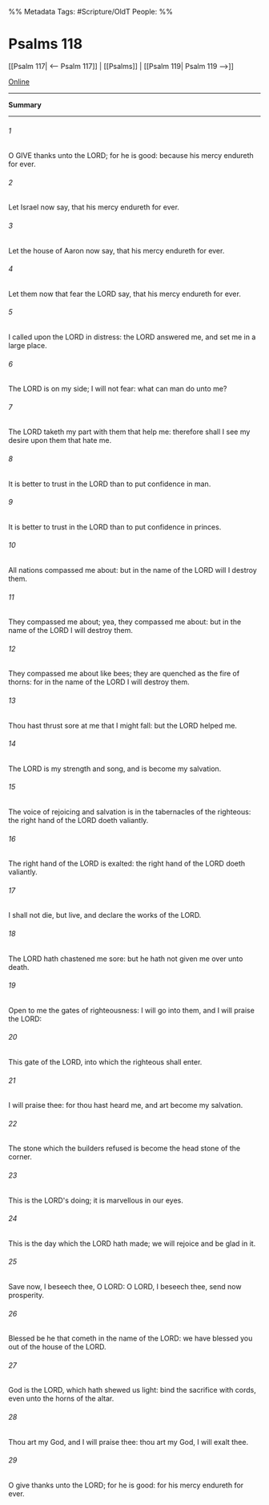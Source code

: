 

%% Metadata
Tags: #Scripture/OldT
People: 
%%
# Psalms 118
[[Psalm 117| <-- Psalm 117]] | [[Psalms]] | [[Psalm 119| Psalm 119 -->]]

[Online](https://churchofjesuschrist.org/study/scriptures/ot/ps/118?lang=eng)

---
__Summary__



---

###### 1
O GIVE thanks unto the LORD; for he is good: because his mercy endureth for ever.
###### 2
Let Israel now say, that his mercy endureth for ever.
###### 3
Let the house of Aaron now say, that his mercy endureth for ever.
###### 4
Let them now that fear the LORD say, that his mercy endureth for ever.
###### 5
I called upon the LORD in distress: the LORD answered me, and set me in a large place.
###### 6
The LORD is on my side; I will not fear: what can man do unto me?
###### 7
The LORD taketh my part with them that help me: therefore shall I see my desire upon them that hate me.
###### 8
It is better to trust in the LORD than to put confidence in man.
###### 9
It is better to trust in the LORD than to put confidence in princes.
###### 10
All nations compassed me about: but in the name of the LORD will I destroy them.
###### 11
They compassed me about; yea, they compassed me about: but in the name of the LORD I will destroy them.
###### 12
They compassed me about like bees; they are quenched as the fire of thorns: for in the name of the LORD I will destroy them.
###### 13
Thou hast thrust sore at me that I might fall: but the LORD helped me.
###### 14
The LORD is my strength and song, and is become my salvation.
###### 15
The voice of rejoicing and salvation is in the tabernacles of the righteous: the right hand of the LORD doeth valiantly.
###### 16
The right hand of the LORD is exalted: the right hand of the LORD doeth valiantly.
###### 17
I shall not die, but live, and declare the works of the LORD.
###### 18
The LORD hath chastened me sore: but he hath not given me over unto death.
###### 19
Open to me the gates of righteousness: I will go into them, and I will praise the LORD:
###### 20
This gate of the LORD, into which the righteous shall enter.
###### 21
I will praise thee: for thou hast heard me, and art become my salvation.
###### 22
The stone which the builders refused is become the head stone of the corner.
###### 23
This is the LORD's doing; it is marvellous in our eyes.
###### 24
This is the day which the LORD hath made; we will rejoice and be glad in it.
###### 25
Save now, I beseech thee, O LORD: O LORD, I beseech thee, send now prosperity.
###### 26
Blessed be he that cometh in the name of the LORD: we have blessed you out of the house of the LORD.
###### 27
God is the LORD, which hath shewed us light: bind the sacrifice with cords, even unto the horns of the altar.
###### 28
Thou art my God, and I will praise thee: thou art my God, I will exalt thee.
###### 29
O give thanks unto the LORD; for he is good: for his mercy endureth for ever.



